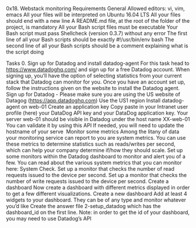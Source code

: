 0x18. Webstack monitoring Requirements General 
Allowed editors: vi, vim, emacs
All your files will be interpreted on Ubuntu 16.04 LTS
All your files should end with a new line
A README.md file, at the root of the folder of the project, is mandatory
All your Bash script files must be executable
Your Bash script must pass Shellcheck (version 0.3.7) without any error
The first line of all your Bash scripts should be exactly #!/usr/bin/env bash
The second line of all your Bash scripts should be a comment explaining what is the script doing

Tasks 0. Sign up for Datadog and install datadog-agent For this task head to https://www.datadoghq.com/ and sign up for a free Datadog account.
When signing up, you’ll have the option of selecting statistics from your current stack that Datadog can monitor for you. Once you have an
account set up, follow the instructions given on the website to install the Datadog agent. Sign up for Datadog - Please make sure you are using
the US website of Datagog (https://app.datadoghq.com) Use the US1 region Install datadog-agent on web-01 Create an application key Copy
paste in your Intranet user profile (here) your DataDog API key and your DataDog application key. Your server web-01 should be visible in
Datadog under the host name XX-web-01 
You can validate it by using this API
If needed, you will need to update the hostname of your serve
 Monitor some metrics Among the litany of data your monitoring service can report to you are system metrics. You can use these metrics to
determine statistics such as reads/writes per second, which can help your company determine if/how they should scale. Set up some
monitors within the Datadog dashboard to monitor and alert you of a few. You can read about the various system metrics that you can
monitor here: System Check. 
Set up a monitor that checks the number of read requests issued to the device per second. Set up a monitor that checks the number of
write requests issued to the device per second.
Create a dashboard Now create a dashboard with different metrics displayed in order to get a few different visualizations. 
Create a new dashboard Add at least 4 widgets to your dashboard. They can be of any type and monitor whatever you’d like Create the
answer file 2-setup_datadog which has the dashboard_id on the first line. Note: in order to get the id of your dashboard, you may need to
use Datadog’s API
